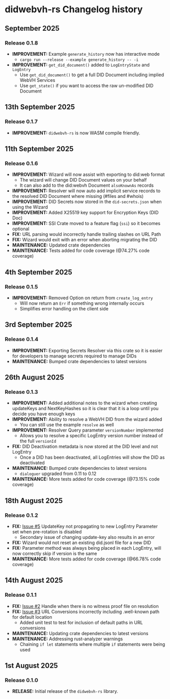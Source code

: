 # didwebvh-rs Changelog history

## September 2025

### Release 0.1.8

* **IMPROVEMENT:** Example `generate_history` now has interactive mode
  * `cargo run --release --example generate_history -- -i`
* **IMPROVEMENT:** `get_did_document()` added to `LogEntryState` and `LogEntry`
  * Use `get_did_document()` to get a full DID Document including implied WebVH
  Services
  * Use `get_state()` if you want to access the raw un-modified DID Document

## 13th September 2025

### Release 0.1.7

* **IMPROVEMENT:** `didwebvh-rs` is now WASM compile friendly.

## 11th September 2025

### Release 0.1.6

* **IMPROVEMENT:** Wizard will now assist with exporting to did:web format
  * The wizard will change DID Document values on your behalf
  * It can also add to the did:webvh Document `alsoKnownAs` records
* **IMPROVEMENT:** Resolver will now auto add implicit service records to the
resolved DID Document where missing (#files and #whois)
* **IMPROVEMENT:** DID Secrets now stored in the `did-secrets.json` when using the
Wizard
* **IMPROVEMENT:** Added X25519 key support for Encryption Keys (DID Doc)
* **IMPROVEMENT:** SSI Crate moved to a feature flag (`ssi`) so it becomes optional
* **FIX:** URL parsing would incorrectly handle trailing slashes on URL Path
* **FIX:** Wizard would exit with an error when aborting migrating the DID
* **MAINTENANCE:** Updated crate dependencies
* **MAINTENANCE:** Tests added for code coverage (@74.27% code coverage)

## 4th September 2025

### Release 0.1.5

* **IMPROVEMENT:** Removed Option on return from `create_log_entry`
  * Will now return an `Err` if something wrong internally occurs
  * Simplifies error handling on the client side

## 3rd September 2025

### Release 0.1.4

* **IMPROVEMENT:** Exporting Secrets Resolver via this crate so it is easier for
developers to manage secrets required to manage DIDs
* **MAINTENANCE:** Bumped crate dependencies to latest versions

## 26th August 2025

### Release 0.1.3

* **IMPROVEMENT:** Added additional notes to the wizard when creating updateKeys
and NextKeyHashes so it is clear that it is a loop until you decide you have
enough keys
* **IMPROVEMENT:** Ability to resolve a WebVH DID from the wizard added
  * You can still use the example `resolve` as well
* **IMPROVEMENT:** Resolver Query parameter `versionNumber` implemented
  * Allows you to resolve a specific LogEntry version number instead of the full
  `versionId`
* **FIX:** DID Deactivation metadata is now stored at the DID level and not LogEntry
  * Once a DID has been deactivated, all LogEntries will show the DID as deactivated
* **MAINTENANCE:** Bumped crate dependencies to latest versions
  * `dialoguer` upgraded from 0.11 to 0.12
* **MAINTENANCE:** More tests added for code coverage (@73.15% code coverage)

## 18th August 2025

### Release 0.1.2

* **FIX:** [Issue #5](https://github.com/decentralized-identity/didwebvh-rs/issues/5)
UpdateKey not propagating to new LogEntry Parameter set when pre-rotation is disabled
  * Secondary issue of changing update-key also results in an error
* **FIX:** Wizard would not reset an existing did.jsonl file for a new DID
* **FIX:** Parameter method was always being placed in each LogEntry, will now
correctly skip if version is the same
* **MAINTENANCE:** More tests added for code coverage (@66.78% code coverage)

## 14th August 2025

### Release 0.1.1

* **FIX:** [Issue #2](https://github.com/decentralized-identity/didwebvh-rs/issues/2)
Handle when there is no witness proof file on resolution
* **FIX:** [Issue #3](https://github.com/decentralized-identity/didwebvh-rs/issues/3)
URL Conversions incorrectly including .well-known path for default location
  * Added unit test to test for inclusion of default paths in URL conversions
* **MAINTENANCE:** Updating crate dependencies to latest versions
* **MAINTENANCE:** Addressing rust-analyzer warnings
  * Chaining `if let` statements where multiple `if` statements were being used

## 1st August 2025

### Release 0.1.0

* **RELEASE:** Initial release of the `didwebvh-rs` library.
